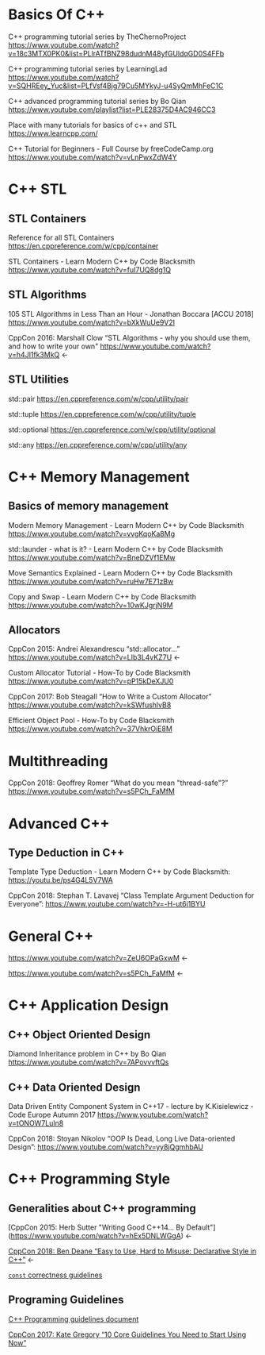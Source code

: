 # Basics Of C++ #
C++ programming tutorial series by TheChernoProject
https://www.youtube.com/watch?v=18c3MTX0PK0&list=PLlrATfBNZ98dudnM48yfGUldqGD0S4FFb

C++ programming tutorial series by LearningLad
https://www.youtube.com/watch?v=SQHREey_Yuc&list=PLfVsf4Bjg79Cu5MYkyJ-u4SyQmMhFeC1C

C++ advanced programming tutorial series by Bo Qian
https://www.youtube.com/playlist?list=PLE28375D4AC946CC3

Place with many tutorials for basics of c++ and STL
https://www.learncpp.com/

C++ Tutorial for Beginners - Full Course by freeCodeCamp.org
https://www.youtube.com/watch?v=vLnPwxZdW4Y

# C++ STL

## STL Containers

Reference for all STL Containers
https://en.cppreference.com/w/cpp/container

STL Containers - Learn Modern C++ by Code Blacksmith
https://www.youtube.com/watch?v=fuI7UQ8dg1Q

## STL Algorithms

105 STL Algorithms in Less Than an Hour - Jonathan Boccara [ACCU 2018]
https://www.youtube.com/watch?v=bXkWuUe9V2I

CppCon 2016: Marshall Clow “STL Algorithms - why you should use them, and how to write your own"
https://www.youtube.com/watch?v=h4Jl1fk3MkQ <-

## STL Utilities

std::pair
https://en.cppreference.com/w/cpp/utility/pair

std::tuple
https://en.cppreference.com/w/cpp/utility/tuple

std::optional
https://en.cppreference.com/w/cpp/utility/optional

std::any
https://en.cppreference.com/w/cpp/utility/any


# C++ Memory Management 

## Basics of memory management

Modern Memory Management - Learn Modern C++ by Code Blacksmith
https://www.youtube.com/watch?v=vvgKqoKa8Mg

std::launder - what is it? - Learn Modern C++ by Code Blacksmith
https://www.youtube.com/watch?v=BneDZVf1EMw

Move Semantics Explained - Learn Modern C++ by Code Blacksmith
https://www.youtube.com/watch?v=ruHw7E71zBw

Copy and Swap - Learn Modern C++ by Code Blacksmith
https://www.youtube.com/watch?v=10wKJgrjN9M

## Allocators

CppCon 2015: Andrei Alexandrescu “std::allocator...”
https://www.youtube.com/watch?v=LIb3L4vKZ7U <-

Custom Allocator Tutorial - How-To by Code Blacksmith
https://www.youtube.com/watch?v=pP15kDeXJU0

CppCon 2017: Bob Steagall “How to Write a Custom Allocator”
https://www.youtube.com/watch?v=kSWfushlvB8

Efficient Object Pool - How-To by Code Blacksmith
https://www.youtube.com/watch?v=37VhkrOiE8M

# Multithreading

CppCon 2018: Geoffrey Romer “What do you mean "thread-safe"?”
https://www.youtube.com/watch?v=s5PCh_FaMfM

# Advanced C++

## Type Deduction in C++

Template Type Deduction - Learn Modern C++ by Code Blacksmith:
https://youtu.be/ps4G4L5V7WA

CppCon 2018: Stephan T. Lavavej “Class Template Argument Deduction for Everyone”:
https://www.youtube.com/watch?v=-H-ut6j1BYU

# General C++

https://www.youtube.com/watch?v=ZeU6OPaGxwM <-

https://www.youtube.com/watch?v=s5PCh_FaMfM <-

# C++ Application Design

## C++ Object Oriented Design

Diamond Inheritance problem in C++ by Bo Qian
https://www.youtube.com/watch?v=7APovvvftQs

## C++ Data Oriented Design 

Data Driven Entity Component System in C++17 - lecture by K.Kisielewicz - Code Europe Autumn 2017
https://www.youtube.com/watch?v=tONOW7Luln8

CppCon 2018: Stoyan Nikolov “OOP Is Dead, Long Live Data-oriented Design”:
https://www.youtube.com/watch?v=yy8jQgmhbAU

# C++ Programming Style

## Generalities about C++ programming

[CppCon 2015: Herb Sutter "Writing Good C++14... By Default"]
(https://www.youtube.com/watch?v=hEx5DNLWGgA) <-

[CppCon 2018: Ben Deane “Easy to Use, Hard to Misuse: Declarative Style in C++”](https://www.youtube.com/watch?v=I52uPJSoAT4) <-

[`const` correctness guidelines](https://isocpp.org/wiki/faq/const-correctness)

## Programing Guidelines

[C++ Programming guidelines document](http://isocpp.github.io/CppCoreGuidelines/CppCoreGuidelines)

[CppCon 2017: Kate Gregory “10 Core Guidelines You Need to Start Using Now”](https://www.youtube.com/watch?time_continue=498&v=XkDEzfpdcSg)
